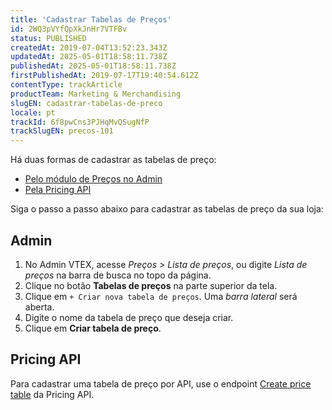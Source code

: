 ```yaml
---
title: 'Cadastrar Tabelas de Preços'
id: 2WQ3pVYfQpXkJnHr7VTFBv
status: PUBLISHED
createdAt: 2019-07-04T13:52:23.343Z
updatedAt: 2025-05-01T18:58:11.738Z
publishedAt: 2025-05-01T18:58:11.738Z
firstPublishedAt: 2019-07-17T19:40:54.612Z
contentType: trackArticle
productTeam: Marketing & Merchandising
slugEN: cadastrar-tabelas-de-preco
locale: pt
trackId: 6f8pwCns3PJHqMvQSugNfP
trackSlugEN: precos-101
---
```


Há duas formas de cadastrar as tabelas de preço:

- [Pelo módulo de Preços no Admin](#admin)
- [Pela Pricing API](#pricing-api)

Siga o passo a passo abaixo para cadastrar as tabelas de preço da sua loja: 

## Admin

1. No Admin VTEX, acesse *Preços > Lista de preços*, ou digite *Lista de preços* na barra de busca no topo da página.
2. Clique no botão **Tabelas de preços** na parte superior da tela.
3. Clique em `+ Criar nova tabela de preços`. Uma *barra lateral* será aberta.
4. Digite o nome da tabela de preço que deseja criar.
5. Clique em **Criar tabela de preço**.

## Pricing API
Para cadastrar uma tabela de preço por API, use o endpoint [Create price table](https://developers.vtex.com/docs/api-reference/pricing-api#put-/pricing/tables/-priceTableId-) da Pricing API.
